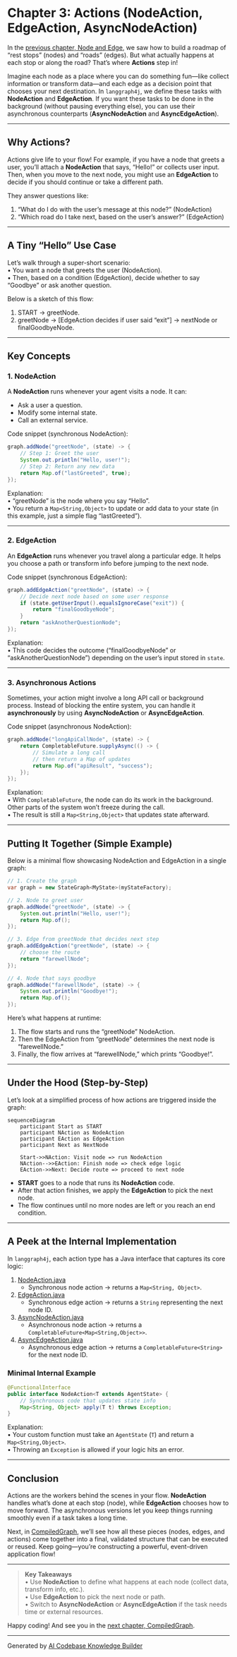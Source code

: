 # Chapter 3: Actions (NodeAction, EdgeAction, AsyncNodeAction)

In the [previous chapter, Node and Edge](02_node_and_edge.md), we saw how to build a roadmap of “rest stops” (nodes) and “roads” (edges). But what actually happens at each stop or along the road? That’s where **Actions** step in!

Imagine each node as a place where you can do something fun—like collect information or transform data—and each edge as a decision point that chooses your next destination. In `langgraph4j`, we define these tasks with **NodeAction** and **EdgeAction**. If you want these tasks to be done in the background (without pausing everything else), you can use their asynchronous counterparts (**AsyncNodeAction** and **AsyncEdgeAction**).

---

## Why Actions?

Actions give life to your flow! For example, if you have a node that greets a user, you’ll attach a **NodeAction** that says, “Hello!” or collects user input. Then, when you move to the next node, you might use an **EdgeAction** to decide if you should continue or take a different path. 

They answer questions like:
1. “What do I do with the user’s message at this node?” (NodeAction)
2. “Which road do I take next, based on the user’s answer?” (EdgeAction)

---

## A Tiny “Hello” Use Case

Let’s walk through a super-short scenario:  
• You want a node that greets the user (NodeAction).  
• Then, based on a condition (EdgeAction), decide whether to say “Goodbye” or ask another question.

Below is a sketch of this flow:

1. START → greetNode.  
2. greetNode → [EdgeAction decides if user said “exit”] → nextNode or finalGoodbyeNode.

---

## Key Concepts

### 1. NodeAction

A **NodeAction** runs whenever your agent visits a node. It can:
- Ask a user a question.  
- Modify some internal state.  
- Call an external service.

Code snippet (synchronous NodeAction):

```java
graph.addNode("greetNode", (state) -> {
    // Step 1: Greet the user
    System.out.println("Hello, user!");
    // Step 2: Return any new data
    return Map.of("lastGreeted", true);
});
```

Explanation:  
• “greetNode” is the node where you say “Hello”.  
• You return a `Map<String,Object>` to update or add data to your state (in this example, just a simple flag “lastGreeted”).

---

### 2. EdgeAction

An **EdgeAction** runs whenever you travel along a particular edge. It helps you choose a path or transform info before jumping to the next node.

Code snippet (synchronous EdgeAction):

```java
graph.addEdgeAction("greetNode", (state) -> {
    // Decide next node based on some user response
    if (state.getUserInput().equalsIgnoreCase("exit")) {
        return "finalGoodbyeNode";
    }
    return "askAnotherQuestionNode";
});
```

Explanation:  
• This code decides the outcome (“finalGoodbyeNode” or “askAnotherQuestionNode”) depending on the user’s input stored in `state`.  

---

### 3. Asynchronous Actions

Sometimes, your action might involve a long API call or background process. Instead of blocking the entire system, you can handle it **asynchronously** by using **AsyncNodeAction** or **AsyncEdgeAction**.

Code snippet (asynchronous NodeAction):

```java
graph.addNode("longApiCallNode", (state) -> {
    return CompletableFuture.supplyAsync(() -> {
        // Simulate a long call
        // then return a Map of updates
        return Map.of("apiResult", "success");
    });
});
```

Explanation:  
• With `CompletableFuture`, the node can do its work in the background. Other parts of the system won’t freeze during the call.  
• The result is still a `Map<String,Object>` that updates state afterward.

---

## Putting It Together (Simple Example)

Below is a minimal flow showcasing NodeAction and EdgeAction in a single graph:

```java
// 1. Create the graph
var graph = new StateGraph<MyState>(myStateFactory);

// 2. Node to greet user
graph.addNode("greetNode", (state) -> {
    System.out.println("Hello, user!");
    return Map.of();
});

// 3. Edge from greetNode that decides next step
graph.addEdgeAction("greetNode", (state) -> {
    // choose the route
    return "farewellNode";
});

// 4. Node that says goodbye
graph.addNode("farewellNode", (state) -> {
    System.out.println("Goodbye!");
    return Map.of();
});
```

Here’s what happens at runtime:  
1. The flow starts and runs the “greetNode” NodeAction.  
2. Then the EdgeAction from “greetNode” determines the next node is “farewellNode.”  
3. Finally, the flow arrives at “farewellNode,” which prints “Goodbye!”.

---

## Under the Hood (Step-by-Step)

Let’s look at a simplified process of how actions are triggered inside the graph:

```mermaid
sequenceDiagram
    participant Start as START
    participant NAction as NodeAction
    participant EAction as EdgeAction
    participant Next as NextNode

    Start->>NAction: Visit node => run NodeAction
    NAction-->>EAction: Finish node => check edge logic
    EAction->>Next: Decide route => proceed to next node
```

- **START** goes to a node that runs its **NodeAction** code.  
- After that action finishes, we apply the **EdgeAction** to pick the next node.  
- The flow continues until no more nodes are left or you reach an end condition.

---

## A Peek at the Internal Implementation

In `langgraph4j`, each action type has a Java interface that captures its core logic:

1. [NodeAction.java](../tree/main/core/src/main/java/org/bsc/langgraph4j/action/NodeAction.java)  
   - Synchronous node action → returns a `Map<String, Object>`.  
2. [EdgeAction.java](../tree/main/core/src/main/java/org/bsc/langgraph4j/action/EdgeAction.java)  
   - Synchronous edge action → returns a `String` representing the next node ID.  
3. [AsyncNodeAction.java](../tree/main/core/src/main/java/org/bsc/langgraph4j/action/AsyncNodeAction.java)  
   - Asynchronous node action → returns a `CompletableFuture<Map<String,Object>>`.  
4. [AsyncEdgeAction.java](../tree/main/core/src/main/java/org/bsc/langgraph4j/action/AsyncEdgeAction.java)  
   - Asynchronous edge action → returns a `CompletableFuture<String>` for the next node ID.

### Minimal Internal Example

```java
@FunctionalInterface
public interface NodeAction<T extends AgentState> {
    // Synchronous code that updates state info
    Map<String, Object> apply(T t) throws Exception;
}
```

Explanation:  
• Your custom function must take an `AgentState` (`T`) and return a `Map<String,Object>`.  
• Throwing an `Exception` is allowed if your logic hits an error.

---

## Conclusion

Actions are the workers behind the scenes in your flow. **NodeAction** handles what’s done at each stop (node), while **EdgeAction** chooses how to move forward. The asynchronous versions let you keep things running smoothly even if a task takes a long time.

Next, in [CompiledGraph](04_compiledgraph.md), we’ll see how all these pieces (nodes, edges, and actions) come together into a final, validated structure that can be executed or reused. Keep going—you’re constructing a powerful, event-driven application flow!

---

> **Key Takeaways**  
> • Use **NodeAction** to define what happens at each node (collect data, transform info, etc.).  
> • Use **EdgeAction** to pick the next node or path.  
> • Switch to **AsyncNodeAction** or **AsyncEdgeAction** if the task needs time or external resources.  

Happy coding! And see you in the [next chapter, CompiledGraph](04_compiledgraph.md).

---

Generated by [AI Codebase Knowledge Builder](https://github.com/The-Pocket/Tutorial-Codebase-Knowledge)